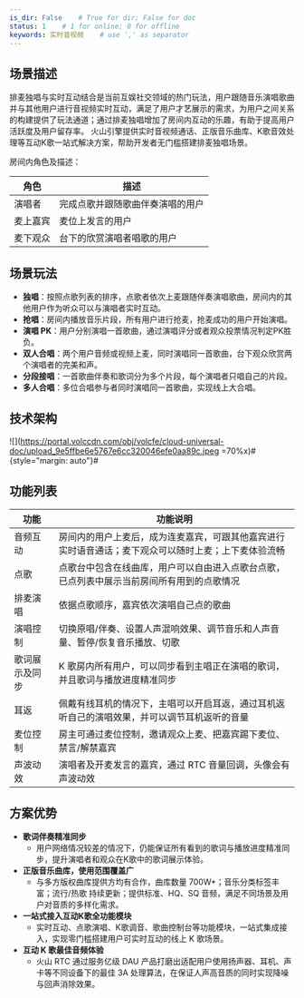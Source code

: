 ```yaml
---
is_dir: False    # True for dir; False for doc
status: 1    # 1 for online; 0 for offline
keywords: 实时音视频    # use ',' as separator
---
```


## 场景描述

排麦独唱与实时互动结合是当前互娱社交领域的热门玩法，用户跟随音乐演唱歌曲并与其他用户进行音视频实时互动，满足了用户才艺展示的需求，为用户之间关系的构建提供了玩法通道；通过排麦独唱增加了房间内互动的乐趣，有助于提高用户活跃度及用户留存率。
火山引擎提供实时音视频通话、正版音乐曲库、K歌音效处理等互动K歌一站式解决方案，帮助开发者无门槛搭建排麦独唱场景。

房间内角色及描述：

|角色 |描述 |
|---|---|
| 演唱者 |完成点歌并跟随歌曲伴奏演唱的用户| 
| 麦上嘉宾 | 麦位上发言的用户| 
| 麦下观众 |台下的欣赏演唱者唱歌的用户| 


## 场景玩法

- **独唱**：按照点歌列表的排序，点歌者依次上麦跟随伴奏演唱歌曲，房间内的其他用户作为听众可以与演唱者实时互动。
- **抢唱**：房间内播放音乐片段，所有用户进行抢麦，抢麦成功的用户开始演唱。
- **演唱 PK**：用户分别演唱一首歌曲，通过演唱评分或者观众投票情况判定PK胜负。
- **双人合唱**：两个用户音频或视频上麦，同时演唱同一首歌曲，台下观众欣赏两个演唱者的完美和声。
- **分段接唱**：一首歌曲伴奏和歌词分为多个片段，每个演唱者只唱自己的片段。
- **多人合唱**：多位合唱参与者同时演唱同一首歌曲，实现线上大合唱。

## 技术架构

![](https://portal.volccdn.com/obj/volcfe/cloud-universal-doc/upload_9e5ffbe6e5767e6cc320046efe0aa89c.jpeg =70%x)#{style="margin: auto"}#

## 功能列表

|**功能** |**功能说明** |
|---|---|
|音频互动 |房间内的用户上麦后，成为连麦嘉宾，可跟其他嘉宾进行实时语音通话；麦下观众可以随时上麦；上下麦体验流畅 |
|点歌 |点歌台中包含在线曲库，用户可以自由进入点歌台点歌，已点列表中展示当前房间所有用到的点歌情况 |
|排麦演唱 |依据点歌顺序，嘉宾依次演唱自己点的歌曲 |
|演唱控制 |切换原唱/伴奏、设置人声混响效果、调节音乐和人声音量、暂停/恢复音乐播放、切歌 |
|歌词展示及同步 |K 歌房内所有用户，可以同步看到主唱正在演唱的歌词，并且歌词与播放进度精准同步 |
|耳返 |佩戴有线耳机的情况下，主唱可以开启耳返，通过耳机返听自己的演唱效果，并可以调节耳机返听的音量 |
|麦位控制 |房主可通过麦位控制，邀请观众上麦、把嘉宾踢下麦位、禁言/解禁嘉宾 |
|声波动效 |演唱者及开麦发言的嘉宾，通过 RTC 音量回调，头像会有声波动效 |

## 方案优势

- **歌词伴奏精准同步**
	- 用户网络情况较差的情况下，仍能保证所有看到的歌词与播放进度精准同步，提升演唱者和观众在K歌中的歌词展示体验。
- **正版音乐曲库，使用范围覆盖广**
	- 与多方版权曲库提供方均有合作，曲库数量 700W+；音乐分类标签丰富；流行/热歌 持续更新；提供标准、HQ、SQ 音频，满足不同场景及用户对音质的多样化需求。
- **一站式接入互动K歌全功能模块**
	- 实时互动、点歌演唱、K歌调音、歌曲控制台等功能模块，一站式集成接入，实现零门槛搭建用户可实时互动的线上 K 歌场景。
- **互动 K 歌最佳音频体验**
	- 火山 RTC 通过服务亿级 DAU 产品打磨出适配用户使用扬声器、耳机、声卡等不同设备下的最佳 3A 处理算法，在保证人声高音质的同时实现降噪与回声消除效果。
